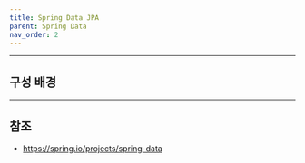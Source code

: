 ```yaml
---
title: Spring Data JPA
parent: Spring Data
nav_order: 2
---
```




---
## 구성 배경



---
## 참조
- https://spring.io/projects/spring-data
